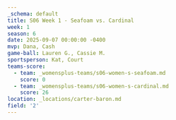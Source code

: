 ```yaml
---
_schema: default
title: S06 Week 1 - Seafoam vs. Cardinal
week: 1
season: 6
date: 2025-09-07 00:00:00 -0400
mvp: Dana, Cash
game-ball: Lauren G., Cassie M.
sportsperson: Kat, Court
teams-score:
  - team: _womensplus-teams/s06-women-s-seafoam.md
    score: 0
  - team: _womensplus-teams/s06-women-s-cardinal.md
    score: 26
location: _locations/carter-baron.md
field: '2'
---
```

